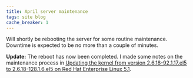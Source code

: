```yaml
---
title: April server maintenance
tags: site blog
cache_breaker: 1
---
```


Will shortly be rebooting the server for some routine maintenance. Downtime is expected to be no more than a couple of minutes.

**Update:** The reboot has now been completed. I made some notes on the maintenance process in [Updating the kernel from version 2.6.18-92.1.17.el5 to 2.6.18-128.1.6.el5 on Red Hat Enterprise Linux 5.1](/wiki/Updating_the_kernel_from_version_2.6.18-92.1.17.el5_to_2.6.18-128.1.6.el5_on_Red_Hat_Enterprise_Linux_5.1).
